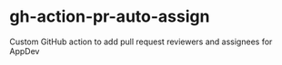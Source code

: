 # gh-action-pr-auto-assign
Custom GitHub action to add pull request reviewers and assignees for AppDev
